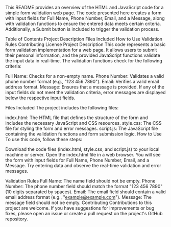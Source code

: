 This README provides an overview of the HTML and JavaScript code for a simple form validation web page. The code presented here creates a form with input fields for Full Name, Phone Number, Email, and a Message, along with validation functions to ensure the entered data meets certain criteria. Additionally, a Submit button is included to trigger the validation process.

Table of Contents
Project Description
Files Included
How to Use
Validation Rules
Contributing
License
Project Description
This code represents a basic form validation implementation for a web page. It allows users to submit their personal information, and the provided JavaScript functions validate the input data in real-time. The validation functions check for the following criteria:

Full Name: Checks for a non-empty name.
Phone Number: Validates a valid phone number format (e.g., "123 456 7890").
Email: Verifies a valid email address format.
Message: Ensures that a message is provided.
If any of the input fields do not meet the validation criteria, error messages are displayed below the respective input fields.

Files Included
The project includes the following files:

index.html: The HTML file that defines the structure of the form and includes the necessary JavaScript and CSS resources.
style.css: The CSS file for styling the form and error messages.
script.js: The JavaScript file containing the validation functions and form submission logic.
How to Use
To use this code, follow these steps:

Download the code files (index.html, style.css, and script.js) to your local machine or server.
Open the index.html file in a web browser.
You will see the form with input fields for Full Name, Phone Number, Email, and a Message. Try entering data and observe the real-time validation and error messages.

Validation Rules
Full Name: The name field should not be empty.
Phone Number: The phone number field should match the format "123 456 7890" (10 digits separated by spaces).
Email: The email field should contain a valid email address format (e.g., "example@example.com").
Message: The message field should not be empty.
Contributing
Contributions to this project are welcome. If you have suggestions for improvements or bug fixes, please open an issue or create a pull request on the project's GitHub repository.
